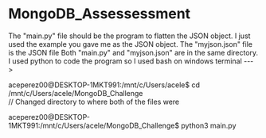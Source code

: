 # MongoDB_Assessessment
The "main.py" file should be the program to flatten the JSON object. 
I just used the example you gave me as the JSON object.
The "myjson.json" file is the JSON file
Both "main.py" and "myjson.json" are in the same directory.
I used python to code the program so I used bash on windows terminal  --->

aceperez00@DESKTOP-1MKT991:/mnt/c/Users/acele$ cd /mnt/c/Users/acele/MongoDB_Challenge  
// Changed directory to where both of the files were

aceperez00@DESKTOP-1MKT991:/mnt/c/Users/acele/MongoDB_Challenge$ python3 main.py

